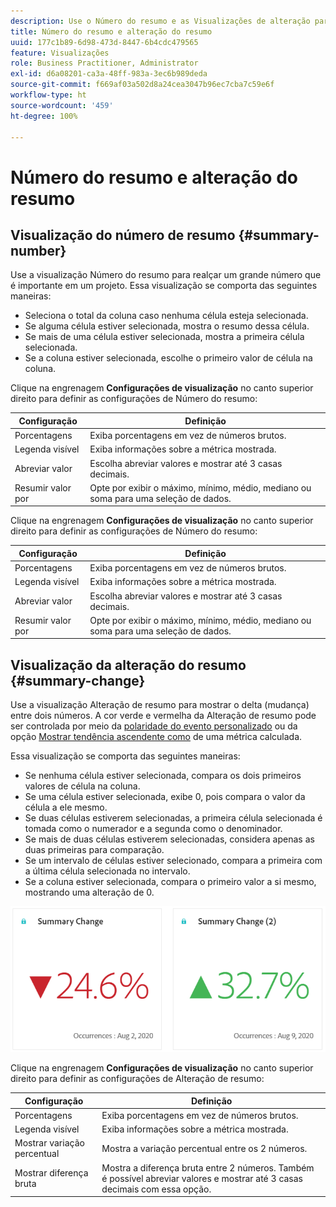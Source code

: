 ```yaml
---
description: Use o Número do resumo e as Visualizações de alteração para exibir pontos de dados importantes em um projeto.
title: Número do resumo e alteração do resumo
uuid: 177c1b89-6d98-473d-8447-6b4cdc479565
feature: Visualizações
role: Business Practitioner, Administrator
exl-id: d6a08201-ca3a-48ff-983a-3ec6b989deda
source-git-commit: f669af03a502d8a24cea3047b96ec7cba7c59e6f
workflow-type: ht
source-wordcount: '459'
ht-degree: 100%

---
```


# Número do resumo e alteração do resumo

## Visualização do número de resumo {#summary-number}

Use a visualização Número do resumo para realçar um grande número que é importante em um projeto. Essa visualização se comporta das seguintes maneiras:

* Seleciona o total da coluna caso nenhuma célula esteja selecionada.
* Se alguma célula estiver selecionada, mostra o resumo dessa célula.
* Se mais de uma célula estiver selecionada, mostra a primeira célula selecionada.
* Se a coluna estiver selecionada, escolhe o primeiro valor de célula na coluna.

Clique na engrenagem **Configurações de visualização** no canto superior direito para definir as configurações de Número do resumo:

| Configuração | Definição |
|--- |--- |
| Porcentagens | Exiba porcentagens em vez de números brutos. |
| Legenda visível | Exiba informações sobre a métrica mostrada. |
| Abreviar valor | Escolha abreviar valores e mostrar até 3 casas decimais. |
| Resumir valor por | Opte por exibir o máximo, mínimo, médio, mediano ou soma para uma seleção de dados. |


Clique na engrenagem **Configurações de visualização** no canto superior direito para definir as configurações de Número do resumo:

| Configuração | Definição |
|--- |--- |
| Porcentagens | Exiba porcentagens em vez de números brutos. |
| Legenda visível | Exiba informações sobre a métrica mostrada. |
| Abreviar valor | Escolha abreviar valores e mostrar até 3 casas decimais. |
| Resumir valor por | Opte por exibir o máximo, mínimo, médio, mediano ou soma para uma seleção de dados. |


## Visualização da alteração do resumo {#summary-change}

Use a visualização Alteração de resumo para mostrar o delta (mudança) entre dois números. A cor verde e vermelha da Alteração de resumo pode ser controlada por meio da [polaridade do evento personalizado](https://experienceleague.adobe.com/docs/analytics/admin/admin-tools/success-events/success-event.html?lang=pt-BR) ou da opção [Mostrar tendência ascendente como](https://experienceleague.adobe.com/docs/analytics/components/calculated-metrics/calcmetric-workflow/cm-build-metrics.html?lang=pt-BR) de uma métrica calculada.

Essa visualização se comporta das seguintes maneiras:

* Se nenhuma célula estiver selecionada, compara os dois primeiros valores de célula na coluna.
* Se uma célula estiver selecionada, exibe 0, pois compara o valor da célula a ele mesmo.
* Se duas células estiverem selecionadas, a primeira célula selecionada é tomada como o numerador e a segunda como o denominador.
* Se mais de duas células estiverem selecionadas, considera apenas as duas primeiras para comparação.
* Se um intervalo de células estiver selecionado, compara a primeira com a última célula selecionada no intervalo.
* Se a coluna estiver selecionada, compara o primeiro valor a si mesmo, mostrando uma alteração de 0.


![](assets/summary-change.png)


Clique na engrenagem **Configurações de visualização** no canto superior direito para definir as configurações de Alteração de resumo:

| Configuração | Definição |
|--- |--- |
| Porcentagens | Exiba porcentagens em vez de números brutos. |
| Legenda visível | Exiba informações sobre a métrica mostrada. |
| Mostrar variação percentual | Mostra a variação percentual entre os 2 números. |
| Mostrar diferença bruta | Mostra a diferença bruta entre 2 números. Também é possível abreviar valores e mostrar até 3 casas decimais com essa opção. |
